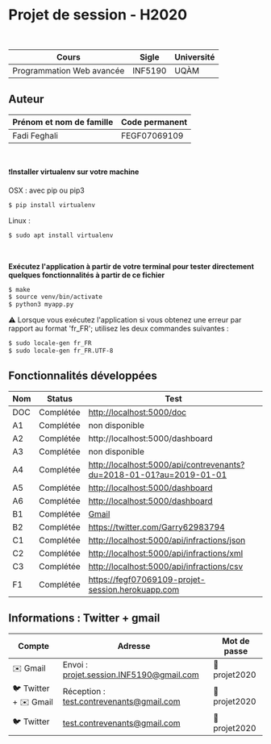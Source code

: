 # Projet de session - H2020 
<br>

| Cours | Sigle | Université
| ------ | ------ | ------ |
|  Programmation Web avancée | INF5190 | UQÀM

## Auteur

| Prénom et nom de famille | Code permanent |
| ------ | ------ |
| Fadi Feghali | FEGF07069109 |

<br>

❗**Installer virtualenv sur votre machine**

OSX : avec pip ou pip3 
```sh
$ pip install virtualenv
```

Linux : 
```sh
$ sudo apt install virtualenv
```
<br>

**Exécutez l'application à partir de votre terminal pour tester directement quelques fonctionnalités à partir de ce fichier**

```sh
$ make
$ source venv/bin/activate
$ python3 myapp.py
```

⚠️ Lorsque vous exécutez l'application si vous obtenez une erreur par rapport au format 'fr_FR'; utilisez les deux commandes suivantes : 

```sh
$ sudo locale-gen fr_FR
$ sudo locale-gen fr_FR.UTF-8
```

## Fonctionnalités développées

| Nom | Status | Test |
| ------ | ------ | ------ |
DOC | Complétée | <http://localhost:5000/doc> |
A1 | Complétée | non disponible |
A2 | Complétée | http://localhost:5000/dashboard |
A3 | Complétée | non disponible |
A4 | Complétée | <http://localhost:5000/api/contrevenants?du=2018-01-01?au=2019-01-01> |
A5 | Complétée | <http://localhost:5000/dashboard> |
A6 | Complétée | <http://localhost:5000/dashboard> |
B1 | Complétée | [Gmail](https://accounts.google.com/signin/v2/identifier?continue=https%3A%2F%2Fmail.google.com%2Fmail%2F&service=mail&sacu=1&rip=1&flowName=GlifWebSignIn&flowEntry=ServiceLogin) |
B2 | Complétée | <https://twitter.com/Garry62983794> |
C1 | Complétée | <http://localhost:5000/api/infractions/json> |
C2 | Complétée | <http://localhost:5000/api/infractions/xml> |
C3 | Complétée | <http://localhost:5000/api/infractions/csv> |
F1 | Complétée | <https://fegf07069109-projet-session.herokuapp.com> |

## Informations : Twitter + gmail

| Compte | Adresse | Mot de passe |
| ------ | ------ | ------ |
✉️ Gmail | Envoi : projet.session.INF5190@gmail.com | 🔑 projet2020 |
🐦 Twitter + ✉️ Gmail | Réception : test.contrevenants@gmail.com | 🔑 projet2020 |
🐦 Twitter | test.contrevenants@gmail.com | 🔑 projet2020 |

